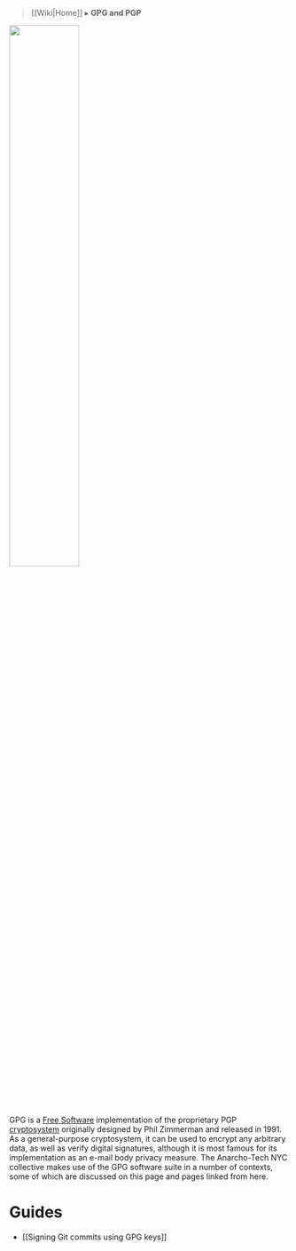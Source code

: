 > [[Wiki|Home]] ▸ **GPG and PGP**

[<img src="https://i.imgur.com/Gxdh68F.jpg" width="50%"/>](https://www.youtube.com/watch?v=qz718OZRA2A&t=553)

GPG is a [Free Software](https://www.gnu.org/philosophy/free-sw.html) implementation of the proprietary PGP [cryptosystem](https://simple.wikipedia.org/wiki/Cryptosystem) originally designed by Phil Zimmerman and released in 1991. As a general-purpose cryptosystem, it can be used to encrypt any arbitrary data, as well as verify digital signatures, although it is most famous for its implementation as an e-mail body privacy measure. The Anarcho-Tech NYC collective makes use of the GPG software suite in a number of contexts, some of which are discussed on this page and pages linked from here.

# Guides

* [[Signing Git commits using GPG keys]]